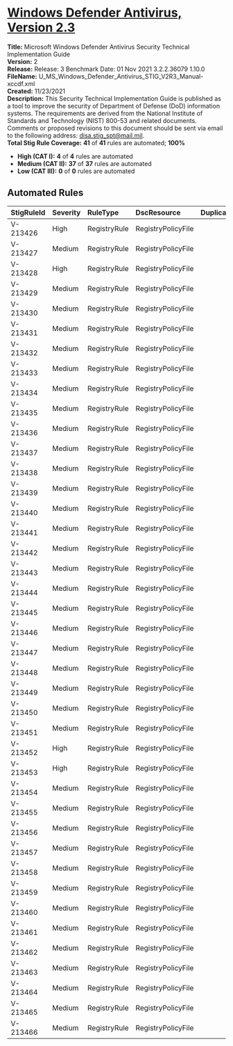 # [Windows Defender Antivirus, Version 2.3](https://github.com/Microsoft/PowerStig/wiki/WindowsDefender-All-2.3)

**Title:** Microsoft Windows Defender Antivirus Security Technical Implementation Guide  
**Version:** 2  
**Release:** Release: 3 Benchmark Date: 01 Nov 2021 3.2.2.36079 1.10.0  
**FileName:** U_MS_Windows_Defender_Antivirus_STIG_V2R3_Manual-xccdf.xml  
**Created:** 11/23/2021  
**Description:** This Security Technical Implementation Guide is published as a tool to improve the security of Department of Defense (DoD) information systems. The requirements are derived from the National Institute of Standards and Technology (NIST) 800-53 and related documents. Comments or proposed revisions to this document should be sent via email to the following address: disa.stig_spt@mail.mil.  
**Total Stig Rule Coverage:** **41** of **41** rules are automated; **100%**

* **High (CAT I):** **4** of **4** rules are automated
* **Medium (CAT II):** **37** of **37** rules are automated
* **Low (CAT III):** **0** of **0** rules are automated

## Automated Rules

| StigRuleId | Severity | RuleType | DscResource | DuplicateOf |
| :---- | :---- | :---- | :---- | :---- |
| V-213426 | High | RegistryRule | RegistryPolicyFile |  |
| V-213427 | Medium | RegistryRule | RegistryPolicyFile |  |
| V-213428 | High | RegistryRule | RegistryPolicyFile |  |
| V-213429 | Medium | RegistryRule | RegistryPolicyFile |  |
| V-213430 | Medium | RegistryRule | RegistryPolicyFile |  |
| V-213431 | Medium | RegistryRule | RegistryPolicyFile |  |
| V-213432 | Medium | RegistryRule | RegistryPolicyFile |  |
| V-213433 | Medium | RegistryRule | RegistryPolicyFile |  |
| V-213434 | Medium | RegistryRule | RegistryPolicyFile |  |
| V-213435 | Medium | RegistryRule | RegistryPolicyFile |  |
| V-213436 | Medium | RegistryRule | RegistryPolicyFile |  |
| V-213437 | Medium | RegistryRule | RegistryPolicyFile |  |
| V-213438 | Medium | RegistryRule | RegistryPolicyFile |  |
| V-213439 | Medium | RegistryRule | RegistryPolicyFile |  |
| V-213440 | Medium | RegistryRule | RegistryPolicyFile |  |
| V-213441 | Medium | RegistryRule | RegistryPolicyFile |  |
| V-213442 | Medium | RegistryRule | RegistryPolicyFile |  |
| V-213443 | Medium | RegistryRule | RegistryPolicyFile |  |
| V-213444 | Medium | RegistryRule | RegistryPolicyFile |  |
| V-213445 | Medium | RegistryRule | RegistryPolicyFile |  |
| V-213446 | Medium | RegistryRule | RegistryPolicyFile |  |
| V-213447 | Medium | RegistryRule | RegistryPolicyFile |  |
| V-213448 | Medium | RegistryRule | RegistryPolicyFile |  |
| V-213449 | Medium | RegistryRule | RegistryPolicyFile |  |
| V-213450 | Medium | RegistryRule | RegistryPolicyFile |  |
| V-213451 | Medium | RegistryRule | RegistryPolicyFile |  |
| V-213452 | High | RegistryRule | RegistryPolicyFile |  |
| V-213453 | High | RegistryRule | RegistryPolicyFile |  |
| V-213454 | Medium | RegistryRule | RegistryPolicyFile |  |
| V-213455 | Medium | RegistryRule | RegistryPolicyFile |  |
| V-213456 | Medium | RegistryRule | RegistryPolicyFile |  |
| V-213457 | Medium | RegistryRule | RegistryPolicyFile |  |
| V-213458 | Medium | RegistryRule | RegistryPolicyFile |  |
| V-213459 | Medium | RegistryRule | RegistryPolicyFile |  |
| V-213460 | Medium | RegistryRule | RegistryPolicyFile |  |
| V-213461 | Medium | RegistryRule | RegistryPolicyFile |  |
| V-213462 | Medium | RegistryRule | RegistryPolicyFile |  |
| V-213463 | Medium | RegistryRule | RegistryPolicyFile |  |
| V-213464 | Medium | RegistryRule | RegistryPolicyFile |  |
| V-213465 | Medium | RegistryRule | RegistryPolicyFile |  |
| V-213466 | Medium | RegistryRule | RegistryPolicyFile |  |
